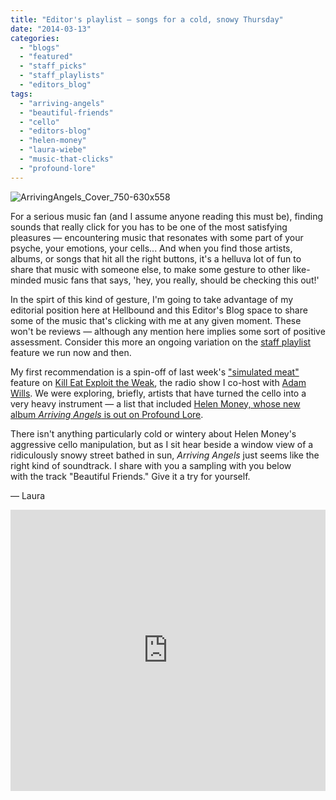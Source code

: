 ```yaml
---
title: "Editor's playlist – songs for a cold, snowy Thursday"
date: "2014-03-13"
categories: 
  - "blogs"
  - "featured"
  - "staff_picks"
  - "staff_playlists"
  - "editors_blog"
tags: 
  - "arriving-angels"
  - "beautiful-friends"
  - "cello"
  - "editors-blog"
  - "helen-money"
  - "laura-wiebe"
  - "music-that-clicks"
  - "profound-lore"
---
```


![ArrivingAngels_Cover_750-630x558](http://www.hellbound.ca/wp-content/uploads/2014/03/ArrivingAngels_Cover_750-630x558-590x522.jpg)

For a serious music fan (and I assume anyone reading this must be), finding sounds that really click for you has to be one of the most satisfying pleasures — encountering music that resonates with some part of your psyche, your emotions, your cells... And when you find those artists, albums, or songs that hit all the right buttons, it's a helluva lot of fun to share that music with someone else, to make some gesture to other like-minded music fans that says, 'hey, you really, should be checking this out!'

In the spirt of this kind of gesture, I'm going to take advantage of my editorial position here at Hellbound and this Editor's Blog space to share some of the music that's clicking with me at any given moment. These won't be reviews — although any mention here implies some sort of positive assessment. Consider this more an ongoing variation on the [staff playlist](http://www.hellbound.ca/category/features/staff_playlists/) feature we run now and then.

My first recommendation is a spin-off of last week's ["simulated meat"](http://killeatexploittheweak.blogspot.ca/2013/06/keew-playlist-for-june-5-2013-and.html) feature on [Kill Eat Exploit the Weak](http://killeatexploittheweak.blogspot.ca/search/label/playlists), the radio show I co-host with [Adam Wills](http://adamwills.com/). We were exploring, briefly, artists that have turned the cello into a very heavy instrument — a list that included [Helen Money, whose new album _Arriving Angels_ is out on Profound Lore](http://www.profoundlorerecords.com/products-page/plr-items/helen-money-arriving-angels/).

There isn't anything particularly cold or wintery about Helen Money's aggressive cello manipulation, but as I sit hear beside a window view of a ridiculously snowy street bathed in sun, _Arriving Angels_ just seems like the right kind of soundtrack. I share with you a sampling with you below with the track "Beautiful Friends." Give it a try for yourself.

— Laura

<iframe src="https://w.soundcloud.com/player/?url=https%3A//api.soundcloud.com/tracks/70147932&amp;auto_play=false&amp;hide_related=false&amp;visual=true" height="450" width="100%" frameborder="no" scrolling="no"></iframe>
